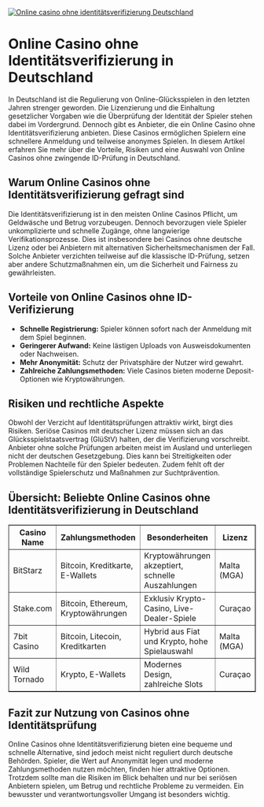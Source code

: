 [![Online casino ohne identitätsverifizierung Deutschland](https://123-caf.pages.dev/gitsignup.png)](https://vrmoo.ru/Bt82HjjY)

<h1>Online Casino ohne Identitätsverifizierung in Deutschland</h1> <p>In Deutschland ist die Regulierung von Online-Glücksspielen in den letzten Jahren strenger geworden. Die Lizenzierung und die Einhaltung gesetzlicher Vorgaben wie die Überprüfung der Identität der Spieler stehen dabei im Vordergrund. Dennoch gibt es Anbieter, die ein Online Casino ohne Identitätsverifizierung anbieten. Diese Casinos ermöglichen Spielern eine schnellere Anmeldung und teilweise anonymes Spielen. In diesem Artikel erfahren Sie mehr über die Vorteile, Risiken und eine Auswahl von Online Casinos ohne zwingende ID-Prüfung in Deutschland.</p>  <h2>Warum Online Casinos ohne Identitätsverifizierung gefragt sind</h2> <p>Die Identitätsverifizierung ist in den meisten Online Casinos Pflicht, um Geldwäsche und Betrug vorzubeugen. Dennoch bevorzugen viele Spieler unkomplizierte und schnelle Zugänge, ohne langwierige Verifikationsprozesse. Dies ist insbesondere bei Casinos ohne deutsche Lizenz oder bei Anbietern mit alternativen Sicherheitsmechanismen der Fall. Solche Anbieter verzichten teilweise auf die klassische ID-Prüfung, setzen aber andere Schutzmaßnahmen ein, um die Sicherheit und Fairness zu gewährleisten.</p>  <h2>Vorteile von Online Casinos ohne ID-Verifizierung</h2> <ul>   <li><strong>Schnelle Registrierung:</strong> Spieler können sofort nach der Anmeldung mit dem Spiel beginnen.</li>   <li><strong>Geringerer Aufwand:</strong> Keine lästigen Uploads von Ausweisdokumenten oder Nachweisen.</li>   <li><strong>Mehr Anonymität:</strong> Schutz der Privatsphäre der Nutzer wird gewahrt.</li>   <li><strong>Zahlreiche Zahlungsmethoden:</strong> Viele Casinos bieten moderne Deposit-Optionen wie Kryptowährungen.</li> </ul>  <h2>Risiken und rechtliche Aspekte</h2> <p>Obwohl der Verzicht auf Identitätsprüfungen attraktiv wirkt, birgt dies Risiken. Seriöse Casinos mit deutscher Lizenz müssen sich an das Glücksspielstaatsvertrag (GlüStV) halten, der die Verifizierung vorschreibt. Anbieter ohne solche Prüfungen arbeiten meist im Ausland und unterliegen nicht der deutschen Gesetzgebung. Dies kann bei Streitigkeiten oder Problemen Nachteile für den Spieler bedeuten. Zudem fehlt oft der vollständige Spielerschutz und Maßnahmen zur Suchtprävention.</p>  <h2>Übersicht: Beliebte Online Casinos ohne Identitätsverifizierung in Deutschland</h2> <table border="1" cellpadding="8" cellspacing="0">   <thead>     <tr>       <th>Casino Name</th>       <th>Zahlungsmethoden</th>       <th>Besonderheiten</th>       <th>Lizenz</th>     </tr>   </thead>   <tbody>     <tr>       <td>BitStarz</td>       <td>Bitcoin, Kreditkarte, E-Wallets</td>       <td>Kryptowährungen akzeptiert, schnelle Auszahlungen</td>       <td>Malta (MGA)</td>     </tr>     <tr>       <td>Stake.com</td>       <td>Bitcoin, Ethereum, Kryptowährungen</td>       <td>Exklusiv Krypto-Casino, Live-Dealer-Spiele</td>       <td>Curaçao</td>     </tr>     <tr>       <td>7bit Casino</td>       <td>Bitcoin, Litecoin, Kreditkarten</td>       <td>Hybrid aus Fiat und Krypto, hohe Spielauswahl</td>       <td>Malta (MGA)</td>     </tr>     <tr>       <td>Wild Tornado</td>       <td>Krypto, E-Wallets</td>       <td>Modernes Design, zahlreiche Slots</td>       <td>Curaçao</td>     </tr>   </tbody> </table>  <h2>Fazit zur Nutzung von Casinos ohne Identitätsprüfung</h2> <p>Online Casinos ohne Identitätsverifizierung bieten eine bequeme und schnelle Alternative, sind jedoch meist nicht reguliert durch deutsche Behörden. Spieler, die Wert auf Anonymität legen und moderne Zahlungsmethoden nutzen möchten, finden hier attraktive Optionen. Trotzdem sollte man die Risiken im Blick behalten und nur bei seriösen Anbietern spielen, um Betrug und rechtliche Probleme zu vermeiden. Ein bewusster und verantwortungsvoller Umgang ist besonders wichtig.</p>